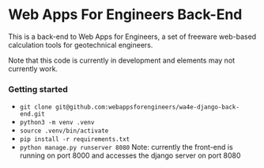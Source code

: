 # Web Apps For Engineers Back-End

This is a back-end to Web Apps for Engineers, a set of freeware web-based calculation tools for geotechnical engineers.

Note that this code is currently in development and elements may not currently work.

### Getting started

- `git clone git@github.com:webappsforengineers/wa4e-django-back-end.git`
- `python3 -m venv .venv`
- `source .venv/bin/activate`
- `pip install -r requirements.txt`
- `python manage.py runserver 8080` Note: currently the front-end is running on port 8000 and accesses the django server on port 8080